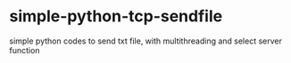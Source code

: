 # simple-python-tcp-sendfile
simple python codes to send txt file, with multithreading and select server function
